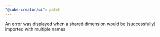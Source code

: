 ```yaml
---
"@cube-creator/ui": patch
---
```


An error was displayed when a shared dimension would be (successfully) imported with multiple names
